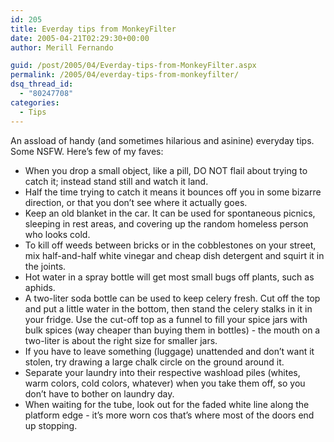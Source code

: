 ```yaml
---
id: 205
title: Everday tips from MonkeyFilter
date: 2005-04-21T02:29:30+00:00
author: Merill Fernando

guid: /post/2005/04/Everday-tips-from-MonkeyFilter.aspx
permalink: /2005/04/everday-tips-from-monkeyfilter/
dsq_thread_id:
  - "80247708"
categories:
  - Tips
---
```

<p>An assload of handy (and sometimes hilarious and asinine) everyday tips. Some NSFW. Here&rsquo;s few of my faves:</p>
<ul>
<li>When you drop a small object, like a pill, DO NOT flail about trying to catch it; instead stand still and watch it land. </li>
<li>Half the time trying to catch it means it bounces off you in some bizarre direction, or that you don&rsquo;t see where it actually goes. </li>
<li>Keep an old blanket in the car. It can be used for spontaneous picnics, sleeping in rest areas, and covering up the random homeless person who looks cold. </li>
<li>To kill off weeds between bricks or in the cobblestones on your street, mix half-and-half white vinegar and cheap dish detergent and squirt it in the joints. </li>
<li>Hot water in a spray bottle will get most small bugs off plants, such as aphids. </li>
<li>A two-liter soda bottle can be used to keep celery fresh. Cut off the top and put a little water in the bottom, then stand the celery stalks in it in your fridge. Use the cut-off top as a funnel to fill your spice jars with bulk spices (way cheaper than buying them in bottles) - the mouth on a two-liter is about the right size for smaller jars. </li>
<li>If you have to leave something (luggage) unattended and don&rsquo;t want it stolen, try drawing a large chalk circle on the ground around it. </li>
<li>Separate your laundry into their respective washload piles (whites, warm colors, cold colors, whatever) when you take them off, so you don&rsquo;t have to bother on laundry day. </li>
<li>When waiting for the tube, look out for the faded white line along the platform edge - it&rsquo;s more worn cos that&rsquo;s where most of the doors end up stopping.</li></ul>